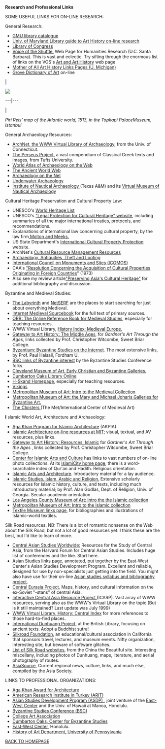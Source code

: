 **Research and Professional Links**  

SOME USEFUL LINKS FOR ON-LINE RESEARCH:

General Research:

  * [GMU library catalogue](http://magik.gmu.edu)
  * [Univ. of Maryland Library guide to Art History on-line research](http://www.lib.umd.edu/umcp/art/guides/internet.html)
  * [Library of Congress](http://lcweb.loc.gov)
  * [Voice of the Shuttle:](http://vos.ucsb.edu) Web Page for Humanities Research (U.C. Santa Barbara). This is vast and eclectic. Try sifting through the enormous list of links on the VOS's [Art and Art History](http://vos.ucsb.edu/shuttle/art.html) web page
  * [Mother of All Art History Links Pages (U. Michigan)](http://www.umich.edu/~hartspc/histart/mother)
  * [Grove Dictionary of Art](http://www.groveart.com) on-line

|

![](images/piri_small-map.jpg)  
  
---|---  
  
|

_Piri Reis' map of the Atlantic world, 1513, in the Topkapi PalaceMuseum,
Istanbul_  
  
General Archaeology Resources:

  * [ArchNet, the WWW Virtual Library of Archaeology,](http://archnet.uconn.edu/) from the Univ. of Connecticut.
  * [The Perseus Project](http://www.perseus.tufts.edu/), a vast compendium of Classical Greek texts and images, from Tufts University.
  * [World Atlas of Archaeology on the Web](http://archaeology.about.com/education/archaeology/library/atlas/blindex.htm)
  * [The Ancient World Web](http://www.julen.net/aw/)
  * [Archaeology on the Net](http://www.serve.com/archaeology)
  * [Underwater Archaeology](http://www.cyberpursuits.com/archeo/uw-arch.asp)
  * [Institute of Nautical Archaeology ](http://nautarch.tamu.edu/ina)(Texas A&M) and its [Virtual Museum of Nautical Archaeology](http://nautarch.tamu.edu/ina/bozburun.htm)

Cultural Heritage Preservation and Cultural Property Law:

  * UNESCO's [World Heritage List ](http://www.unesco.org/whc/heritage.htm)
  * UNESCO's ["Legal Protection for Cultural Heritage" website](http://www.unesco.org/culture/legalprotection), including summaries of all the major international treaties, protocols, and recommendations.
  * Explanations of international law concerning cultural property, by the law firm[ Molton and Meeks.](http://www.molton.com/cultprop/culturalproperty.html)
  * US State Department's [International Cultural Property Protection](http://e.usia.gov/education/culprop) website.
  * ArchNet's [Cultural Resource Management Resources](http://archnet.uconn.edu/topical/crm)
  * [Archaeology, Antiquities, Theft and Looting](http://museum-security.org/artifacts-saz.htm)
  * [International Council on Monuments and Sites (ICOMOS)](http://www.icomos.org)
  * CAA's ["Resolution Concerning the Acquisition of Cultural Properties Originating in Foreign Countries](http://www.collegeart.org/caa/aboutcaa/for.cult.props.html)" (1973)
  * Also see my review article["Preserving Asia's Cultural Heritage"](pastfuture/asianheritage.htm) for additional bibliography and discussion.

Byzantine and Medieval Studies:

  * [The Labyrinth](http://www.georgetown.edu/labyrinth/labyrinth-home.html) and [NetSERF](http://www.netserf.org/) are the places to start searching for just about everything Medieval.
  * [Internet Medieval Sourcebook](http://www.fordham.edu/halsall/sbook.html) for the full text of primary sources.
  * [ORB: The Online Reference Book for Medieval Studies](http://orb.rhodes.edu/), especially for teaching resources.
  * WWW Virtual Library, [History Index: Medieval Europe.](http://www.msu.edu/~georgem1/history/medieval.htm)
  * [Gateway to Art History: The Middle Ages](http://witcombe.sbc.edu/arthmedieval.html), for _Gardner's Art Through the Ages,_ links collected by Prof. Christopher Witcombe, Sweet Briar College.
  * [Byzantium: Byzantine Studies on the Internet](http://www.bway.net/~halsall/byzantium.html). The most extensive links, by Prof. Paul Halsall, Fordham U.
  * [BSC links of Byzantine interest](http://www.sc.edu/bsc/index.htm) by the Byzantine Studies Conference folks.
  * [Cleveland Museum of Art, Early Christian and Byzantine Galleries.](http://www.clemusart.com/byzantine/default.htm)
  * [Dumbarton Oaks Library Online](http://www.doaks.org/libraryonline.html)
  * [H-Skand Homepage](http://h-net2.msu.edu/~skand/), especially for teaching resources.
  * [Vikings](http://www.pastforward.co.uk/vikings/)
  * [Metropolitan Museum of Art: Intro to the Medieval Collection](http://www.metmuseum.org/collections/department.asp?dep=17)
  * [Metropolitan Museum of Art: the Mary and Michael Joharis Galleries for Byzantine Art.](http://www.metmuseum.org/special/byzantinegalleries/byzantine_images.htm)
  * [The Cloisters ](http://www.metmuseum.org/collections/department.asp?dep=7)(The Met/International Center of Medieval Art)

**I** slamic World Art, Architecture and Archaeology:

  * [Aga Khan Program for Islamic Architecture](http://web.mit.edu/afs/athena.mit.edu/org/a/akpia/www/akpsite/index.htm) (AKPIA).
  * [Islamic Architecture on-line resources at MIT](http://bloom.mit.edu/agakhan/index.html); visual, textual, and AV resources, plus links.
  * [Gateway to Art History: Resources: Islamic](http://witcombe.sbc.edu/arthmedieval.html#islamic) for _Gardner's Art Through the Ages_ , links collected by Prof. Christopher Witcombe, Sweet Briar College.
  * [Center for Islamic Arts and Culture](http://islam.org/culture) has links to vast numbers of on-line photo collections. At its [IslamiCity home page](http://islam.org), there is a word-searchable index of Qur'an and Hadith. Religious orientation.
  * [Islamic Arts and Architecture](http://www.islamicart.com). Introductory material for a lay audience.
  * [Islamic Studies, Islam, Arabic and Religion](http://www.arches.uga.edu/~godlas)[.](http://www.arches.uga.edu/~godles) Extensive scholarly resources for Islamic history, culture, and texts, including much introductory material; by Prof. Alan Godlas, Dept. of Religion, Univ. of Georgia. Secular academic orientation.
  * [Los Angeles County Museum of Art: Intro the the Islamic collection](http://www.lacma.org/islamic_art/intro.htm)
  * [Metropolitan Museum of Art: Intro to the Islamic collection](http://www.metmuseum.org/collections/department.asp?dep=14)
  * [Textile Museum links page](http://www.textilemuseum.org/links.htm), for bibliographies and illustrations of Islamic-world textiles.

Silk Road resources. NB: There is a lot of romantic nonsense on the Web about
the Silk Road, but not a lot of good resources yet. I think these are the
best, but I'd like to learn of more.

  * [Central Asian Studies Worldwide:](http://www.fas.harvard.edu/~casww/) Resources for the Study of Central Asia, from the Harvard Forum for Central Asian Studies. Includes huge list of conferences and the like. Start here.
  * [Asian Studies links page](http://lama.kcc.hawaii.edu/asdp/links.html), annotated, put together by the East-West Center's Asian Studies Development Program. Excellent and reliable, designed for use by non-specialists just getting into the field. You might also have use for their on-line [Asian studies syllabus and bibliography project](http://lama.kcc.hawaii.edu/asdp).
  * [Central Eurasia Project.](http://www.soros.org/central_eurasia.html) Maps, history, and cultural information on the ex-Soviet "-stans" of central Asia.
  * [Interactive Central Asia Resource Project ](http://personal.rockbridge.net/bichel/welcome.htp)(ICARP). Vast array of WWW resources, serving also as the WWW's Virtual Library on the topic (But is it still maintained? Last update was July 1999)
  * [WWW Virtual Library, History: Central Index](http://www.ukans.edu/history/vl/) for more references to those hard-to-find places.
  * [International Dunhuang Project,](http://idp.bl.uk/) at the British Library, focusing on ancient texts. Adopt a Buddhist sutra!
  * [Silkroad Foundation,](http://www.silk-road.com) an educational/cultural association in California that sponsors travel, lectures, and museum events. Nifty organization, interesting site, but beware of software glitches.
  * [List of Silk Road websites](http://chinapage.com/silksite.html), from the China the Beautiful site. Interesting miscellany, including photos of Dunhuang, maps, literature, and aerial photography of routes.
  * [AsiaSource](http://www.asiasource.org), Current regional news, culture, links, and much else, compiled by the Asia Society.

LINKS TO PROFESSIONAL ORGANIZATIONS:

  * [Aga Khan Award for Architecture](http://www.akaa1998.org)
  * [American Research Institute in Turkey (ARIT)](http://mec.sas.upenn.edu/arit)
  * [Asian Studies Development Program (ASDP) ](http://www.ewc.hawaii.edu/edu-ct.asp), joint venture of the [East-West Center](http://www.ewc.hawaii.edu) and the Univ. of Hawaii at Manoa, Honolulu.
  * [Byzantine Studies Conference (BSC)](http://www.sc.edu/bsc/index.htm)
  * [College Art Association](http://www.collegeart.org)
  * [Dumbarton Oaks, Center for Byzantine Studies](http://www.doaks.org/byzantine.html)
  * [East-West Center](http://www.ewc.hawaii.edu), Honolulu.
  * [History of Art Department, University of Pennsylvania](http://www.arth.upenn.edu/arth/)

[BACK TO HOMEPAGE](index.htm)







